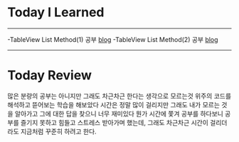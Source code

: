 # Today I Learned

---

-TableView List Method(1) 공부 [blog](https://vincentgeranium.github.io/swift,/ios/2019/04/15/TableView-List-Method.html)
-TableView List Method(2) 공부 [blog](https://vincentgeranium.github.io/swift,/ios/2019/04/15/TableView-List-Method-2.html)

---

# Today Review

많은 분량의 공부는 아니지만 그래도 차근차근 한다는 생각으로 모르는것 위주의 코드를 해석하고 뜯어보는 학습을 해보았다
시간은 정말 많이 걸리지만 그래도 내가 모르는 것을 알아가고 그에 대한 답을 찾으니 너무 재미있다
뭔가 시간에 쫓겨 공부를 하다보니 공부를 즐기지 못하고 힘들고 스트레스 받아가며 했는데, 그래도 차근차근 시간이 걸리더라도
지금처럼 꾸준히 하려고 한다.
